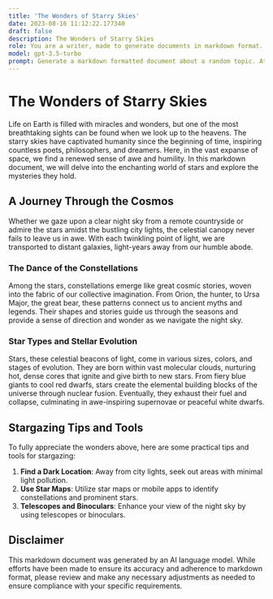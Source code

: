 ```yaml
---
title: 'The Wonders of Starry Skies'
date: 2023-08-16 11:12:22.177340
draft: false
description: The Wonders of Starry Skies
role: You are a writer, made to generate documents in markdown format. It is very important that all of the documents you generate are in valid markdown format.
model: gpt-3.5-turbo
prompt: Generate a markdown formatted document about a random topic. At the bottom, include a disclaimer explaining that the document was generated by you. The first line of the document should be the title. Make sure that the entire document is in proper markdown format, using a mix of various tags to make the document visually appealing.
---
```


# The Wonders of Starry Skies

Life on Earth is filled with miracles and wonders, but one of the most breathtaking sights can be found when we look up to the heavens. The starry skies have captivated humanity since the beginning of time, inspiring countless poets, philosophers, and dreamers. Here, in the vast expanse of space, we find a renewed sense of awe and humility. In this markdown document, we will delve into the enchanting world of stars and explore the mysteries they hold.

## A Journey Through the Cosmos

Whether we gaze upon a clear night sky from a remote countryside or admire the stars amidst the bustling city lights, the celestial canopy never fails to leave us in awe. With each twinkling point of light, we are transported to distant galaxies, light-years away from our humble abode. 

### The Dance of the Constellations

Among the stars, constellations emerge like great cosmic stories, woven into the fabric of our collective imagination. From Orion, the hunter, to Ursa Major, the great bear, these patterns connect us to ancient myths and legends. Their shapes and stories guide us through the seasons and provide a sense of direction and wonder as we navigate the night sky.

### Star Types and Stellar Evolution

Stars, these celestial beacons of light, come in various sizes, colors, and stages of evolution. They are born within vast molecular clouds, nurturing hot, dense cores that ignite and give birth to new stars. From fiery blue giants to cool red dwarfs, stars create the elemental building blocks of the universe through nuclear fusion. Eventually, they exhaust their fuel and collapse, culminating in awe-inspiring supernovae or peaceful white dwarfs.

## Stargazing Tips and Tools

To fully appreciate the wonders above, here are some practical tips and tools for stargazing:

1. **Find a Dark Location**: Away from city lights, seek out areas with minimal light pollution.
2. **Use Star Maps**: Utilize star maps or mobile apps to identify constellations and prominent stars.
3. **Telescopes and Binoculars**: Enhance your view of the night sky by using telescopes or binoculars.

## Disclaimer

This markdown document was generated by an AI language model. While efforts have been made to ensure its accuracy and adherence to markdown format, please review and make any necessary adjustments as needed to ensure compliance with your specific requirements.